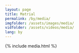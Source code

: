```yaml
---
layout: page
title: Matrial
permalink: /by/media/
imgfolder: /assets/images/media/
vidfolder: /assets/videos/media/
lang: by
---
```


{% include media.html %}
